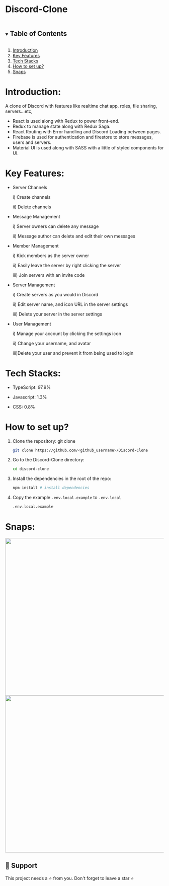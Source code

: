 # Discord-Clone
<!-- TABLE OF CONTENTS -->

<details open="open">
  <summary><h2 style="display: inline-block">Table of Contents</h2></summary>
  <ol>
    <li>
      <a href="#1 Introduction">Introduction</a>
    </li>
    <li>
      <a href="#2 Key Features">Key Features</a>
    </li>
    <li>
      <a href="#3 Tech Stacks">Tech Stacks</a>
    </li>
    <li>
      <a href="#4 How to set up?">How to set up?</a>
    </li>
    <li>
      <a href="#5 Snaps">Snaps</a>
    </li>
  </ol>
</details>

# <a name="1 Introduction">Introduction:</a>

A clone of Discord with features like realtime chat app, roles, file sharing, servers...etc,
- React is used along with Redux to power front-end.
- Redux to manage state along with Redux Saga.
- React Routing with Error handling and Discord Loading between pages.
- Firebase is used for authentication and firestore to store messages, users and servers.
- Material UI is used along with SASS with a little of styled components for UI.

# <a name="2 Key Features">Key Features:</a>

- Server Channels
  
  i)   Create channels
  
  ii)  Delete channels
  
- Message Management

  i) Server owners can delete any message
  
  ii) Message author can delete and edit their own messages
  
- Member Management
  
  i) Kick members as the server owner
  
  ii) Easily leave the server by right clicking the server
  
  iii) Join servers with an invite code
  
- Server Management
  
  i) Create servers as you would in Discord

  ii) Edit server name, and icon URL in the server settings

  iii) Delete your server in the server settings
  
- User Management
  
  i) Manage your account by clicking the settings icon
  
  ii) Change your username, and avatar
  
  iii)Delete your user and prevent it from being used to login

# <a name="3 Tech Stacks">Tech Stacks:</a>

- TypeScript: 97.9%

- Javascript: 1.3%

- CSS: 0.8%

# <a name="4 How to set up?">How to set up?</a>

1. Clone the repository: git clone

   ```sh
   git clone https://github.com/<github_username>/Discord-Clone
   ```

3. Go to the Discord-Clone directory:

   ```sh
   cd discord-clone
   ```

4. Install the dependencies in the root of the repo:

    ```sh
   npm install # install dependencies
   ```
    
5. Copy the example `.env.local.example` to `.env.local`

   ```sh
   .env.local.example
   ```

# <a name="5 Snaps">Snaps:</a>

<img src="https://github.com/Yeasir0032/Discord-Clone/assets/128183101/cc30726b-78e0-455b-864a-89ce2b31b2a0" align="center" height="500" width="800">


<img src="https://github.com/Yeasir0032/Discord-Clone/assets/128183101/e6e87662-33e6-4e29-ab3a-333e20ff00d4" align="center" height="500" width="800">


## 🙏 Support

This project needs a ⭐️ from you. Don't forget to leave a star ⭐️
